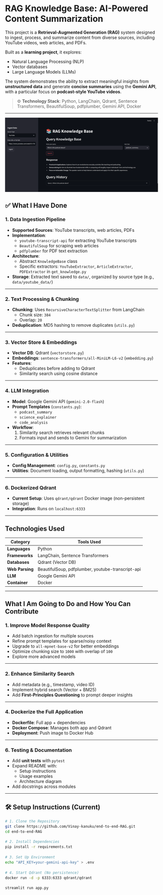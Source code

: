# RAG Knowledge Base: AI-Powered Content Summarization



This project is a **Retrieval-Augmented Generation (RAG)** system designed to ingest, process, and summarize content from diverse sources, including YouTube videos, web articles, and PDFs.

Built as a **learning project**, it explores:
- Natural Language Processing (NLP)
- Vector databases
- Large Language Models (LLMs)

The system demonstrates the ability to extract meaningful insights from **unstructured data** and generate **concise summaries** using the **Gemini API**, with a particular focus on **podcast-style YouTube videos**.

> ⚙️ **Technology Stack**: Python, LangChain, Qdrant, Sentence Transformers, BeautifulSoup, pdfplumber, Gemini API, Docker

---
![RAG Knowledge Base Architecture](assets/ui.png)
## ✅ What I Have Done

### 1. Data Ingestion Pipeline
- **Supported Sources**: YouTube transcripts, web articles, PDFs
- **Implementation**:
  - `youtube-transcript-api` for extracting YouTube transcripts
  - `BeautifulSoup` for scraping web articles
  - `pdfplumber` for PDF text extraction
- **Architecture**: 
  - Abstract `KnowledgeBase` class
  - Specific extractors: `YouTubeExtractor`, `ArticleExtractor`, `PDFExtractor` in `get_knowledge.py`
- **Storage**: Extracted text saved to `data/`, organized by source type (e.g., `data/youtube_data/`)

---

### 2. Text Processing & Chunking
- **Chunking**: Uses `RecursiveCharacterTextSplitter` from LangChain
  - Chunk size: `384`
  - Overlap: `20`
- **Deduplication**: MD5 hashing to remove duplicates (`utils.py`)

---

### 3. Vector Store & Embeddings
- **Vector DB**: Qdrant (`vectorstore.py`)
- **Embeddings**: `sentence-transformers/all-MiniLM-L6-v2` (`embedding.py`)
- **Features**:
  - Deduplicates before adding to Qdrant
  - Similarity search using cosine distance

---

### 4. LLM Integration
- **Model**: Google Gemini API (`gemini-2.0-flash`)
- **Prompt Templates** (`constants.py`):
  - `podcast_summary`
  - `science_explainer`
  - `code_analysis`
- **Workflow**: 
  1. Similarity search retrieves relevant chunks
  2. Formats input and sends to Gemini for summarization

---

### 5. Configuration & Utilities
- **Config Management**: `config.py`, `constants.py`
- **Utilities**: Document loading, output formatting, hashing (`utils.py`)

---

### 6. Dockerized Qdrant
- **Current Setup**: Uses `qdrant/qdrant` Docker image (non-persistent storage)
- **Integration**: Runs on `localhost:6333`

---

##  Technologies Used

| Category       | Tools Used                                                |
|----------------|-----------------------------------------------------------|
| **Languages**  | Python                                                    |
| **Frameworks** | LangChain, Sentence Transformers                          |
| **Databases**  | Qdrant (Vector DB)                                        |
| **Web Parsing**| BeautifulSoup, pdfplumber, youtube-transcript-api        |
| **LLM**        | Google Gemini API                                         |
| **Container**  | Docker                                                    |

---
##  What I Am Going to Do and How You Can Contribute

### 1. Improve Model Response Quality
- Add batch ingestion for multiple sources
- Refine prompt templates for sparse/noisy context
- Upgrade to `all-mpnet-base-v2` for better embeddings
- Optimize chunking size to `1000` with overlap of `100`
- Explore more advanced models 

---

### 2. Enhance Similarity Search
- Add metadata (e.g., timestamp, video ID)
- Implement hybrid search (Vector + BM25)
- Add **First-Principles Questioning** to prompt deeper insights

---


### 4. Dockerize the Full Application
- **Dockerfile**: Full app + dependencies
- **Docker Compose**: Manages both app and Qdrant
- **Deployment**: Push image to Docker Hub

---


### 6. Testing & Documentation
- Add **unit tests** with `pytest`
- Expand README with:
  - Setup instructions
  - Usage examples
  - Architecture diagram
- Add docstrings across modules

---

## 🛠️ Setup Instructions (Current)

```bash
# 1. Clone the Repository
git clone https://github.com/Vinay-kanuku/end-to-end-RAG.git
cd end-to-end-RAG

# 2. Install Dependencies
pip install -r requirements.txt

# 3. Set Up Environment
echo "API_KEY=your-gemini-api-key" > .env

# 4. Start Qdrant (No persistence)
docker run -d -p 6333:6333 qdrant/qdrant

streamlit run app.py
 
